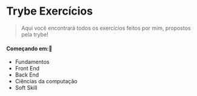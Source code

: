 # Trybe Exercícios

> Aqui você encontrará todos os exercícios feitos por mim, propostos pela trybe!

#### Começando em::notebook_with_decorative_cover:

* Fundamentos
* Front End
* Back End
* Ciências da computação
* Soft Skill
